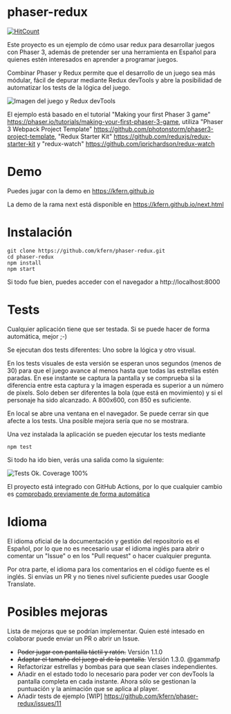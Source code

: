 # phaser-redux

[![HitCount](http://hits.dwyl.io/kfern/phaser-redux.svg)](http://hits.dwyl.io/kfern/phaser-redux)

Este proyecto es un ejemplo de cómo usar redux para desarrollar juegos con Phaser 3, además de pretender ser una herramienta en Español para quienes estén interesados en aprender a programar juegos.

Combinar Phaser y Redux permite que el desarrollo de un juego sea más módular, fácil de depurar mediante Redux devTools y abre la posibilidad de automatizar los tests de la lógica del juego. 

![Imagen del juego y Redux devTools](https://github.com/kfern/phaser-redux/blob/master/docs/images/phaser-redux-a.png)

El ejemplo está basado en el tutorial "Making your first Phaser 3 game" https://phaser.io/tutorials/making-your-first-phaser-3-game, utiliza "Phaser 3 Webpack Project Template" https://github.com/photonstorm/phaser3-project-template, "Redux Starter Kit" https://github.com/reduxjs/redux-starter-kit y "redux-watch" https://github.com/jprichardson/redux-watch

# Demo

Puedes jugar con la demo en https://kfern.github.io

La demo de la rama next está disponible en https://kfern.github.io/next.html

# Instalación
```
git clone https://github.com/kfern/phaser-redux.git 
cd phaser-redux
npm install
npm start
```
Si todo fue bien, puedes acceder con el navegador a http://localhost:8000

# Tests

Cualquier aplicación tiene que ser testada. Si se puede hacer de forma automática, mejor ;-)

Se ejecutan dos tests diferentes: Uno sobre la lógica y otro visual. 

En los tests visuales de esta versión se esperan unos segundos (menos de 30) para que el juego avance al menos hasta que todas las estrellas estén paradas. En ese instante se captura la pantalla y se comprueba si la diferencia entre esta captura y la imagen esperada es superior a un número de pixels. Solo deben ser diferentes la bola (que está en movimiento) y si el personaje ha sido alcanzado. A 800x600, con 850 es suficiente. 

En local se abre una ventana en el navegador. Se puede cerrar sin que afecte a los tests. Una posible mejora sería que no se mostrara.

Una vez instalada la aplicación se pueden ejecutar los tests mediante

```
npm test
```
Si todo ha ido bien, verás una salida como la siguiente:

![Tests Ok. Coverage 100% ](https://github.com/kfern/phaser-redux/blob/master/docs/images/tests-and-coverage_1.3.2.png)

El proyecto está integrado con GitHub Actions, por lo que cualquier cambio es [comprobado previamente de forma automática](https://github.com/kfern/phaser-redux/commit/f3e4a1eff6375f978ec085eabdaee0904f62a809/checks?check_suite_id=380823417#step:4:90)

# Idioma
El idioma oficial de la documentación y gestión del repositorio es el Español, por lo que no es necesario usar el idioma inglés para abrir o comentar un "Issue" o en los "Pull request" o hacer cualquier pregunta.

Por otra parte, el idioma para los comentarios en el código fuente es el inglés. Si envías un PR y no tienes nivel suficiente puedes usar Google Translate.

# Posibles mejoras
Lista de mejoras que se podrían implementar. Quien esté intesado en colaborar puede enviar un PR o abrir un Issue.
* ~~Poder jugar con pantalla táctil y ratón.~~ Versión 1.1.0
* ~~Adaptar el tamaño del juego al de la pantalla.~~ Versión 1.3.0. @gammafp
* Refactorizar estrellas y bombas para que sean clases independientes.
* Añadir en el estado todo lo necesario para poder ver con devTools la pantalla completa en cada instante. Ahora sólo se gestionan la puntuación y la animación que se aplica al player.
* Añadir tests de ejemplo [WIP] https://github.com/kfern/phaser-redux/issues/11